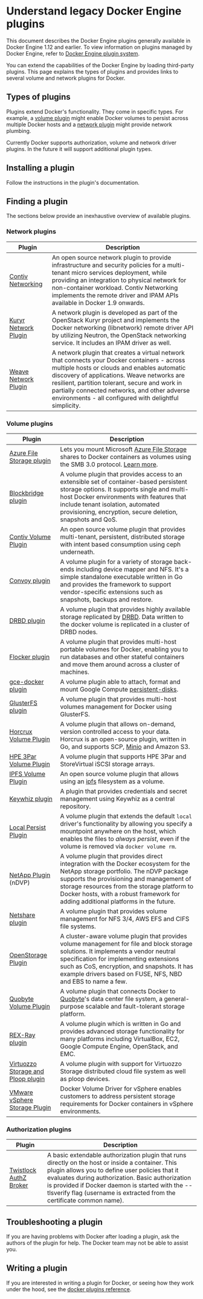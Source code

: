 <!--[metadata]>
+++
title = "Extending Engine with plugins"
description = "How to add additional functionality to Docker with plugins extensions"
keywords = ["Examples, Usage, plugins, docker, documentation, user guide"]
[menu.main]
parent = "engine_extend"
weight=3
+++
<![end-metadata]-->

# Understand legacy Docker Engine plugins

This document describes the Docker Engine plugins generally available in Docker
Engine 1.12 and earlier. To view information on plugins managed by Docker
Engine, refer to [Docker Engine plugin system](plugins.md).

You can extend the capabilities of the Docker Engine by loading third-party
plugins. This page explains the types of plugins and provides links to several
volume and network plugins for Docker.

## Types of plugins

Plugins extend Docker's functionality.  They come in specific types.  For
example, a [volume plugin](plugins_volume.md) might enable Docker
volumes to persist across multiple Docker hosts and a
[network plugin](plugins_network.md) might provide network plumbing.

Currently Docker supports authorization, volume and network driver plugins. In the future it
will support additional plugin types.

## Installing a plugin

Follow the instructions in the plugin's documentation.

## Finding a plugin

The sections below provide an inexhaustive overview of available plugins.

<style>
#DocumentationText  tr td:first-child { white-space: nowrap;}
</style>

### Network plugins

Plugin                                                                              | Description
----------------------------------------------------------------------------------- | -------------------------------------------------------------------------------------------------------------------------------------------------------------------------------------------------------------------------------------------------------------------------------------------------------------------------------------------------------
[Contiv Networking](https://github.com/contiv/netplugin)                            | An open source network plugin to provide infrastructure and security policies for a multi-tenant micro services deployment, while providing an integration to physical network for non-container workload. Contiv Networking implements the remote driver and IPAM APIs available in Docker 1.9 onwards.
[Kuryr Network Plugin](https://github.com/openstack/kuryr)                          | A network plugin is developed as part of the OpenStack Kuryr project and implements the Docker networking (libnetwork) remote driver API by utilizing Neutron, the OpenStack networking service. It includes an IPAM driver as well.
[Weave Network Plugin](https://www.weave.works/docs/net/latest/introducing-weave/)    | A network plugin that creates a virtual network that connects your Docker containers - across multiple hosts or clouds and enables automatic discovery of applications. Weave networks are resilient, partition tolerant, secure and work in partially connected networks, and other adverse environments - all configured with delightful simplicity.

### Volume plugins

Plugin                                                                              | Description
----------------------------------------------------------------------------------- | ----------------------------------------------------------------------------------------------------------------------------------------------------------------------------------------------------------------------------------------------------------------------------------------
[Azure File Storage plugin](https://github.com/Azure/azurefile-dockervolumedriver)  | Lets you mount Microsoft [Azure File Storage](https://azure.microsoft.com/blog/azure-file-storage-now-generally-available/) shares to Docker containers as volumes using the SMB 3.0 protocol. [Learn more](https://azure.microsoft.com/blog/persistent-docker-volumes-with-azure-file-storage/).
[Blockbridge plugin](https://github.com/blockbridge/blockbridge-docker-volume)      | A volume plugin that provides access to an extensible set of container-based persistent storage options. It supports single and multi-host Docker environments with features that include tenant isolation, automated provisioning, encryption, secure deletion, snapshots and QoS.
[Contiv Volume Plugin](https://github.com/contiv/volplugin)                         | An open source volume plugin that provides multi-tenant, persistent, distributed storage with intent based consumption using ceph underneath.
[Convoy plugin](https://github.com/rancher/convoy)                                  | A volume plugin for a variety of storage back-ends including device mapper and NFS. It's a simple standalone executable written in Go and provides the framework to support vendor-specific extensions such as snapshots, backups and restore.
[DRBD plugin](https://www.drbd.org/en/supported-projects/docker)                    | A volume plugin that provides highly available storage replicated by [DRBD](https://www.drbd.org). Data written to the docker volume is replicated in a cluster of DRBD nodes.
[Flocker plugin](https://clusterhq.com/docker-plugin/)                              | A volume plugin that provides multi-host portable volumes for Docker, enabling you to run databases and other stateful containers and move them around across a cluster of machines.
[gce-docker plugin](https://github.com/mcuadros/gce-docker)                         | A volume plugin able to attach, format and mount Google Compute [persistent-disks](https://cloud.google.com/compute/docs/disks/persistent-disks).
[GlusterFS plugin](https://github.com/calavera/docker-volume-glusterfs)             | A volume plugin that provides multi-host volumes management for Docker using GlusterFS.
[Horcrux Volume Plugin](https://github.com/muthu-r/horcrux)                         | A volume plugin that allows on-demand, version controlled access to your data. Horcrux is an open-source plugin, written in Go, and supports SCP, [Minio](https://www.minio.io) and Amazon S3.
[HPE 3Par Volume Plugin](https://github.com/hpe-storage/python-hpedockerplugin/)    | A volume plugin that supports HPE 3Par and StoreVirtual iSCSI storage arrays.
[IPFS Volume Plugin](http://github.com/vdemeester/docker-volume-ipfs)               | An open source volume plugin that allows using an [ipfs](https://ipfs.io/) filesystem as a volume.
[Keywhiz plugin](https://github.com/calavera/docker-volume-keywhiz)                 | A plugin that provides credentials and secret management using Keywhiz as a central repository.
[Local Persist Plugin](https://github.com/CWSpear/local-persist)                    | A volume plugin that extends the default `local` driver's functionality by allowing you specify a mountpoint anywhere on the host, which enables the files to *always persist*, even if the volume is removed via `docker volume rm`.
[NetApp Plugin](https://github.com/NetApp/netappdvp) (nDVP)                         | A volume plugin that provides direct integration with the Docker ecosystem for the NetApp storage portfolio. The nDVP package supports the provisioning and management of storage resources from the storage platform to Docker hosts, with a robust framework for adding additional platforms in the future.
[Netshare plugin](https://github.com/ContainX/docker-volume-netshare)                 | A volume plugin that provides volume management for NFS 3/4, AWS EFS and CIFS file systems.
[OpenStorage Plugin](https://github.com/libopenstorage/openstorage)                 | A cluster-aware volume plugin that provides volume management for file and block storage solutions.  It implements a vendor neutral specification for implementing extensions such as CoS, encryption, and snapshots. It has example drivers based on FUSE, NFS, NBD and EBS to name a few.
[Quobyte Volume Plugin](https://github.com/quobyte/docker-volume)                   | A volume plugin that connects Docker to [Quobyte](http://www.quobyte.com/containers)'s data center file system, a general-purpose scalable and fault-tolerant storage platform.
[REX-Ray plugin](https://github.com/emccode/rexray)                                 | A volume plugin which is written in Go and provides advanced storage functionality for many platforms including VirtualBox, EC2, Google Compute Engine, OpenStack, and EMC.
[Virtuozzo Storage and Ploop plugin](https://github.com/virtuozzo/docker-volume-ploop) | A volume plugin with support for Virtuozzo Storage distributed cloud file system as well as ploop devices.
[VMware vSphere Storage Plugin](https://github.com/vmware/docker-volume-vsphere)    | Docker Volume Driver for vSphere enables customers to address persistent storage requirements for Docker containers in vSphere environments.

### Authorization plugins

 Plugin                                                       | Description
------------------------------------------------------------- | ------------------------------------------------------------------------------------------------------------------------------------------------------------------------------------------------------
 [Twistlock AuthZ Broker](https://github.com/twistlock/authz) | A basic extendable authorization plugin that runs directly on the host or inside a container. This plugin allows you to define user policies that it evaluates during authorization. Basic authorization is provided if Docker daemon is started with the --tlsverify flag (username is extracted from the certificate common name).

## Troubleshooting a plugin

If you are having problems with Docker after loading a plugin, ask the authors
of the plugin for help. The Docker team may not be able to assist you.

## Writing a plugin

If you are interested in writing a plugin for Docker, or seeing how they work
under the hood, see the [docker plugins reference](plugin_api.md).
